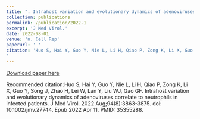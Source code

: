 ```yaml
---
title: ". Intrahost variation and evolutionary dynamics of adenoviruses correlate to neutrophils in infected patients."
collection: publications
permalink: /publication/2022-1
excerpt: 'J Med Virol.'
date: 2022-08-01
venue: 'n. Cell Rep'
paperurl: ' '
citation: 'Huo S, Hai Y, Guo Y, Nie L, Li H, Qiao P, Zong K, Li X, Guo Y, Song J, Zhao H, Lei W, Lan Y, Liu WJ, Gao GF. Intrahost variation and evolutionary dynamics of adenoviruses correlate to neutrophils in infected patients. J Med Virol. 2022 Aug;94(8):3863-3875. doi: 10.1002/jmv.27744. Epub 2022 Apr 11. PMID: 35355288.
'
---
```


[Download paper here](https://pubmed.ncbi.nlm.nih.gov/35355288/)

Recommended citation:Huo S, Hai Y, Guo Y, Nie L, Li H, Qiao P, Zong K, Li X, Guo Y, Song J, Zhao H, Lei W, Lan Y, Liu WJ, Gao GF. Intrahost variation and evolutionary dynamics of adenoviruses correlate to neutrophils in infected patients. J Med Virol. 2022 Aug;94(8):3863-3875. doi: 10.1002/jmv.27744. Epub 2022 Apr 11. PMID: 35355288.

